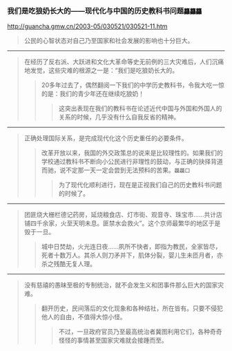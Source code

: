 ### 我们是吃狼奶长大的——现代化与中国的历史教科书问题`龘龘龘`
http://guancha.gmw.cn/2003-05/030521/030521-11.htm
>公民的心智状态对自己乃至国家和社会发展的影响也十分巨大。
---
>在经历了反右派、大跃进和文化大革命等史无前例的三大灾难后，人们沉痛地发觉，这些灾难的根源之一是：“我们是吃狼奶长大的。
>>20多年过去了，偶然翻阅一下我们的中学历史教科书，令我大吃一惊的是：我们的青少年还在继续吃狼奶！
>>>这突出表现在我们的教科书在论述近代中国与外国和外国人的关系的时候，几乎没有什么自我反省的精神。
---
>正确处理国际关系，是完成现代化这个历史重任的必要条件。
>>改革开放以来，我国的外交政策总的说来是比较理性的。如果我们的学校通过教科书不断向小公民进行非理性的鼓动，与正确的抉择背道而驰，说不定那一天一定会尝到无法预料的苦果。`龘龘囗`
>>>为了现代化顺利进行，现在是正视我们自己的历史教科书问题的时候了。
---
>团匪烧大栅栏德记药房，延烧粮食店、灯市街、观音寺、珠宝市……共计店铺四千余家，火至天明未息。匪禁水会救火”。这个京师最繁华的地区于是毁于一旦。
>>城中日焚劫，火光连日夜……夙所不快者，即指为教民，全家皆尽，死者十数万人。其杀人则刀矛并下，肌体分裂，婴儿生未匝月者，亦杀之残酷无复人理。
---
>没有慈禧的愚昧至极的专制统治，就不会发生义和团事件那么巨大的国家灾难。
>>翻开历史，民间落后的文化现象和各种结社，所在皆有。只要不侵犯他人的自由，不值得大惊小怪。
>>>不过，一旦政府官员乃至最高统治者冀图利用它们，各种奇奇怪怪的事情甚至国家灾难就会接踵而至。